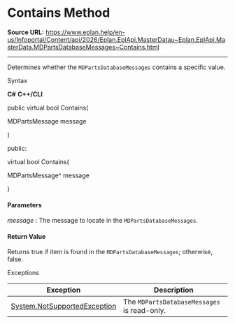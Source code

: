 # Contains Method

**Source URL:** https://www.eplan.help/en-us/Infoportal/Content/api/2026/Eplan.EplApi.MasterDatau~Eplan.EplApi.MasterData.MDPartsDatabaseMessages~Contains.html

---

Determines whether the `MDPartsDatabaseMessages` contains a specific value.

Syntax

**C#**
**C++/CLI**


public virtual bool Contains( 

   MDPartsMessage message

)

public:

virtual bool Contains( 

   MDPartsMessage^ message

)


#### Parameters

*message*
:   The message to locate in the `MDPartsDatabaseMessages`.

#### Return Value

Returns true if item is found in the `MDPartsDatabaseMessages`; otherwise, false.

Exceptions

| Exception | Description |
| --- | --- |
| [System.NotSupportedException](#) | The `MDPartsDatabaseMessages` is read-only. |
